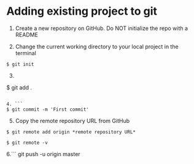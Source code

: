# Adding existing project to git

1. Create a new repository on GitHub. Do NOT initialize the repo with a README

2. Change the current working directory to your local project in the terminal
``` 
$ git init 
```
	
3. ``` 
$ git add . 
```

4. ``` 
$ git commit -m 'First commit' 
```

5. Copy the remote repository URL from GitHub

``` 
$ git remote add origin *remote repository URL* 

$ git remote -v
```
6.```
git push -u origin master
```
